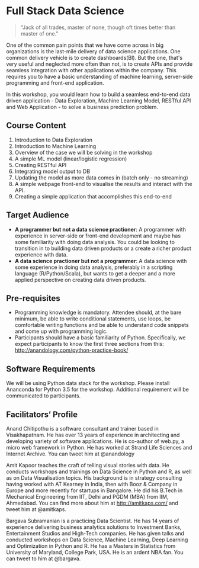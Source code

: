 # Full Stack Data Science

> "Jack of all trades, master of none, though oft times better than master of one." 

One of the common pain points that we have come across in big organizations is the last-mile delivery of data science applications. One common delivery vehicle is to create dashboards(BI). But the one, that's very useful and neglected more often than not, is to create APIs and provide seamless integration with other applications within the company. This requires you to have a basic understanding of machine learning, server-side programming and front-end application.

In this workshop, you would learn how to build a seamless end-to-end data driven application - Data Exploration, Machine Learning Model, RESTful API and Web Application - to solve a business prediction problem.

## Course Content
1. Introduction to Data Exploration
2. Introduction to Machine Learning
3. Overview of the case we will be solving in the workshop
4. A simple ML model (linear/logistic regression)
5. Creating RESTful API
6. Integrating model output to DB
7. Updating the model as more data comes in (batch only - no streaming)
9. A simple webpage front-end to visualise the results and interact with the API.
8. Creating a simple application that accomplishes this end-to-end


## Target Audience
- **A programmer but not a data science practioner**: A programmer with experience in server-side or front-end development and maybe has some familiarity with doing data analysis. You could be looking to transition in to building data driven products or a create a richer product experience with data.
- **A data science practioner but not a programmer**: A data science with some experience in doing data analysis, preferably in a scripting language (R/Python/Scala), but wants to get a deeper and a more applied perspective on creating data driven products. 


##  Pre-requisites
- Programming knowledge is mandatory. Attendee should, at the bare minimum, be able to write conditional statements, use loops, be comfortable writing functions and be able to understand code snippets and come up with programming logic.
- Participants should have a basic familiarity of Python. Specifically, we expect participants to know the first three sections from this: http://anandology.com/python-practice-book/

## Software Requirements
We will be using Python data stack for the workshop. Please install Ananconda for Python 3.5 for the workshop. Additional requirement will be communicated to participants.


## Facilitators’ Profile
Anand Chitipothu is a software consultant and trainer based in Visakhapatnam. He has over 13 years of experience in architecting and developing variety of software applications. He is co-author of web.py, a micro web framework in Python. He has worked at Strand Life Sciences and Internet Archive. You can tweet him at @anandology

Amit Kapoor teaches the craft of telling visual stories with data. He conducts workshops and trainings on Data Science in Python and R, as well as on Data Visualisation topics. His background is in strategy consulting having worked with AT Kearney in India, then with Booz & Company in Europe and more recently for startups in Bangalore. He did his B.Tech in Mechanical Engineering from IIT, Delhi and PGDM (MBA) from IIM, Ahmedabad. You can find more about him at http://amitkaps.com/ and tweet him at @amitkaps.

Bargava Subramanian is a practicing Data Scientist. He has 14 years of experience delivering business analytics solutions to Investment Banks, Entertainment Studios and High-Tech companies. He has given talks and conducted workshops on Data Science, Machine Learning, Deep Learning and Optimization in Python and R. He has a Masters in Statistics from University of Maryland, College Park, USA. He is an ardent NBA fan. You can tweet to him at @bargava.
